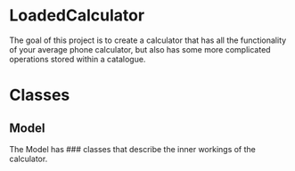 # LoadedCalculator
The goal of this project is to create a calculator that has all the functionality of your average 
phone calculator, but also has some more complicated operations stored within a catalogue.

# Classes
## Model
The Model has ### classes that describe the inner workings of the calculator.